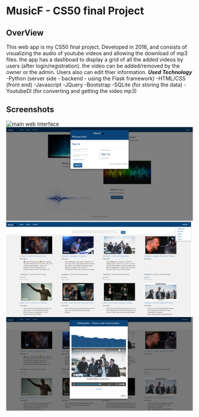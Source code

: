 # MusicF - CS50 final Project

## OverView
This web app is my CS50 final project. Developed in 2016, and consists of visualizing the audio of youtube videos and allowing the download of mp3 files. the app has a dashboad to display a grid of all the added videos by users (after login/registration). the video can be added/removed by the owner or the admin. Users also can edit thier information.
***Used Technology***
-Python (server side - backend - using the Flask framework)
-HTML/CSS (front end)
-Javascript
-JQuery
-Bootstrap
-SQLite (for storing the data)
-YoutubeDl (for converting and getting the video mp3)

## Screenshots
![main web interface](screenshots/1.jpg)
![Login Modal interface](screenshots/2.png)
![Dashboard interface - displaying all the added videos by the users](screenshots/3.png)
![Video Modal - displaying the Video info plus alllwoing the visualization of the audio music](screenshots/4.png)
